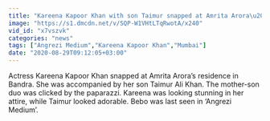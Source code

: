 ```yaml
---
title: "Kareena Kapoor Khan with son Taimur snapped at Amrita Arora\u2019s residence"
image: "https://s1.dmcdn.net/v/SQP-W1VHtLTqRwotA/x240"
vid_id: "x7vszvk"
categories: "news"
tags: ["Angrezi Medium","Kareena Kapoor Khan","Mumbai"]
date: "2020-08-29T09:12:05+03:00"
---
```

Actress Kareena Kapoor Khan snapped at Amrita Arora’s residence in Bandra. She was accompanied by her son Taimur Ali Khan. The mother-son duo was clicked by the paparazzi.  Kareena was looking stunning in her attire, while Taimur looked adorable. Bebo was last seen in ‘Angrezi Medium’.
